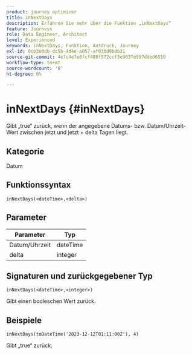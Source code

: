 ```yaml
---
product: journey optimizer
title: inNextDays
description: Erfahren Sie mehr über die Funktion „inNextDays“
feature: Journeys
role: Data Engineer, Architect
level: Experienced
keywords: inNextDays, Funktion, Ausdruck, Journey
exl-id: 0cb3e0db-dc5b-4d4e-a057-af030d9bdb21
source-git-commit: 4e7c4e7e6fcf488f572ccf3e9037e597dde06510
workflow-type: tm+mt
source-wordcount: '0'
ht-degree: 0%

---
```


# inNextDays {#inNextDays}

Gibt „true“ zurück, wenn der angegebene Datums- bzw. Datum/Uhrzeit-Wert zwischen jetzt und jetzt + delta Tagen liegt.

## Kategorie

Datum

## Funktionssyntax

`inNextDays(<dateTime>,<delta>)`

## Parameter

| Parameter | Typ |
|-----------|------------------|
| Datum/Uhrzeit | dateTime |
| delta | integer |

## Signaturen und zurückgegebener Typ

`inNextDays(<dateTime>,<integer>)`

Gibt einen booleschen Wert zurück.

## Beispiele

`inNextDays(toDateTime('2023-12-12T01:11:00Z'), 4)`

Gibt „true“ zurück.

